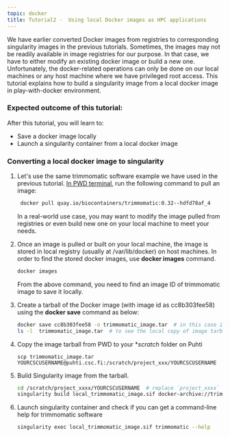 ```yaml
---
topic: docker
title: Tutorial2 -  Using local Docker images as HPC applications 
---
```


We have earlier converted Docker images from registries to corresponding singularity images in the previous tutorials. Sometimes, the images may not be readily available in image registries for our purpose. In that case, we have to either modify an existing docker image or build a new one. Unfortunately, the docker-related operations can only be done on our local machines or any host machine where we have privileged root access. This tutorial explains how to build a singularity image from a local docker image in play-with-docker environment. 

###  Expected outcome of this tutorial:
After this tutorial, you will learn to:
- Save a docker image locally 
- Launch a singularity container from a local docker image 

### Converting a local docker image to singularity 

1. Let's use the same trimmomatic software example we have used in the previous tutorial. <a href="http://labs.play-with-docker.com/" target="_blank"> In PWD terminal</a>, run the following command to pull an image:

   ```bash
    docker pull quay.io/biocontainers/trimmomatic:0.32--hdfd78af_4
   ```
   In a real-world use case, you may want to modify the image pulled from registries or even build new one on your local machine to meet your needs. 
  
2. Once an image is pulled or built on your local machine, the image is stored in local registry (usually at /var/lib/docker) on host machines. In order to find
   the stored docker images, use **docker images** command. 
  
   ```bash  
   docker images
   ```
   From the above command, you need to find an image ID of trimmomatic image to save it locally. 
  
3. Create a tarball of the Docker image (with image id as cc8b303fee58)  using the **docker save** command as below:
  
   ```bash
   docker save cc8b303fee58 -o trimmomatic_image.tar  # in this case image_id is : cc8b303fee58
   ls -l  trimmomatic_image.tar  # to see the local copy of image tarball
   ```

4. Copy the image tarball from PWD to your **scratch* folder on Puhti 

   ```  
   scp trimmomatic_image.tar YOURCSCUSERNAME@puhti.csc.fi:/scratch/project_xxx/YOURCSCUSERNAME
   ```

5. Build Singularity image from the tarball. 
 
    ```bash
    cd /scratch/project_xxxx/YOURCSCUSERNAME  # replace `project_xxxx` with a valid project number 
    singularity build local_trimmomatic_image.sif docker-archive://trimmomatic_image.tar
    ```
  
6. Launch singularity container and check if you can get a command-line help for trimmomatic software

    ```bash
   singularity exec local_trimmomatic_image.sif trimmomatic --help
   ```
